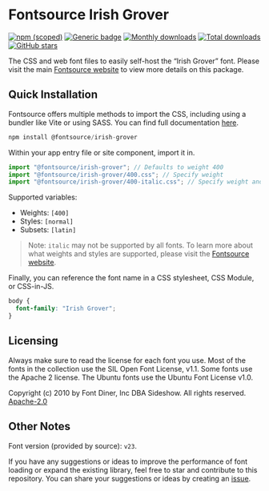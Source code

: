 # Fontsource Irish Grover

[![npm (scoped)](https://img.shields.io/npm/v/@fontsource/irish-grover?color=brightgreen)](https://www.npmjs.com/package/@fontsource/irish-grover) [![Generic badge](https://img.shields.io/badge/fontsource-passing-brightgreen)](https://github.com/fontsource/fontsource) [![Monthly downloads](https://badgen.net/npm/dm/@fontsource/irish-grover)](https://github.com/fontsource/fontsource) [![Total downloads](https://badgen.net/npm/dt/@fontsource/irish-grover)](https://github.com/fontsource/fontsource) [![GitHub stars](https://img.shields.io/github/stars/fontsource/fontsource.svg?style=social&label=Star)](https://github.com/fontsource/fontsource/stargazers)

The CSS and web font files to easily self-host the “Irish Grover” font. Please visit the main [Fontsource website](https://fontsource.org/fonts/irish-grover) to view more details on this package.

## Quick Installation

Fontsource offers multiple methods to import the CSS, including using a bundler like Vite or using SASS. You can find full documentation [here](https://fontsource.org/docs/getting-started/introduction).

```javascript
npm install @fontsource/irish-grover
```

Within your app entry file or site component, import it in.

```javascript
import "@fontsource/irish-grover"; // Defaults to weight 400
import "@fontsource/irish-grover/400.css"; // Specify weight
import "@fontsource/irish-grover/400-italic.css"; // Specify weight and style
```

Supported variables:
- Weights: `[400]`
- Styles: `[normal]`
- Subsets: `[latin]`

> Note: `italic` may not be supported by all fonts. To learn more about what weights and styles are supported, please visit the [Fontsource website](https://fontsource.org/fonts/irish-grover).

Finally, you can reference the font name in a CSS stylesheet, CSS Module, or CSS-in-JS.

```css
body {
  font-family: "Irish Grover";
}
```

## Licensing
Always make sure to read the license for each font you use. Most of the fonts in the collection use the SIL Open Font License, v1.1. Some fonts use the Apache 2 license. The Ubuntu fonts use the Ubuntu Font License v1.0.

Copyright (c) 2010 by Font Diner, Inc DBA Sideshow. All rights reserved.
[Apache-2.0](http://www.apache.org/licenses/LICENSE-2.0.html)

## Other Notes
Font version (provided by source): `v23`.

If you have any suggestions or ideas to improve the performance of font loading or expand the existing library, feel free to star and contribute to this repository. You can share your suggestions or ideas by creating an [issue](https://github.com/fontsource/fontsource/issues).